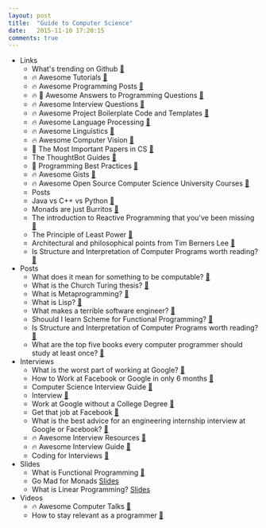 ```yaml
---
layout: post
title:  "Guide to Computer Science"
date:   2015-11-10 17:20:15
comments: true
---
```


- Links
    - What's trending on Github [:link:](https://www.coolgithubprojects.com/)
    - :fire: Awesome Tutorials [:link:](https://github.com/therebelrobot/awesome-workshopper)
    - :fire: Awesome Programming Posts [:link:](https://github.com/hellerve/programming-talks)
    - :fire: :raised_hands: Awesome Answers to Programming Questions [:link:](https://github.com/jugoncalves/awesome-answers)
    - :fire: Awesome Interview Questions [:link:](https://github.com/ChiperSoft/InterviewThis)
    - :fire: Awesome Project Boilerplate Code and Templates [:link:](https://github.com/melvin0008/awesome-projects-boilerplates)
    - :fire: Awesome Language Processing [:link:](https://github.com/edobashira/speech-language-processing)
    - :fire: Awesome Linguistics [:link:](https://github.com/theimpossibleastronaut/awesome-linguistics)
    - :fire: Awesome Computer Vision [:link:](https://github.com/jbhuang0604/awesome-computer-vision)
    - :raised_hands: The Most Important Papers in CS [:link:](https://github.com/papers-we-love/papers-we-love)
    - The ThoughtBot Guides [:link:](https://github.com/thoughtbot/guides)
    - :raised_hands: Programming Best Practices [:link:](https://github.com/timoxley/best-practices)
    - :fire: Awesome Gists [:link:](https://github.com/vsouza/awesome-gists)
    - :fire: Awesome Open Source Computer Science University Courses [:link:](https://github.com/open-source-society/computer-science-and-engineering) 
    - Posts
    - Java vs C++ vs Python [:link:](http://punchplace.blogspot.com/2012/06/c-vs-java-vs-python.html)
    - Monads are just Burritos [:link:](http://khanlou.com/2015/09/what-the-heck-is-a-monad/)
    - The introduction to Reactive Programming that you've been missing [:link:](https://gist.github.com/staltz/868e7e9bc2a7b8c1f754)
    - The Principle of Least Power [:link:](http://blog.codinghorror.com/the-principle-of-least-power/)
    - Architectural and philosophical points from Tim Berners Lee [:link:](http://www.w3.org/DesignIssues/)
    - Is Structure and Interpretation of Computer Programs worth reading? [:link:](https://www.quora.com/Is-Structure-and-Interpretation-of-Computer-Programs-SICP-worth-reading)
- Posts 
    - What does it mean for something to be computable? [:link:](https://www.quora.com/What-does-it-mean-for-something-to-be-computable)
    - What is the Church Turing thesis? [:link:](https://en.wikipedia.org/wiki/Church%E2%80%93Turing_thesis)
    - What is Metaprogramming? [:link:](https://www.quora.com/What-is-metaprogramming)
    - What is Lisp? [:link:](https://www.quora.com/What-is-Lisp-language)
    - What makes a terrible software engineer? [:link:](https://www.quora.com/What-are-the-characteristics-of-a-bad-software-engineer)
    - Shouuld I learn Scheme for Functional Programming? [:link:](https://www.quora.com/Is-Scheme-worth-learning)
    - Is Structure and Interpretation of Computer Programs worth reading? [:link:](https://www.quora.com/Is-Structure-and-Interpretation-of-Computer-Programs-SICP-worth-reading)
    - What are the top five books every computer programmer should study at least once? [:link:](https://www.quora.com/What-are-the-top-five-books-every-computer-programmer-should-study-at-least-once/answer/Tikhon-Jelvis)
- Interviews
    - What is the worst part of working at Google? [:link:](https://www.quora.com/What-is-the-worst-part-about-working-at-Google)
    - How to Work at Facebook or Google in only 6 months [:link:](https://www.quora.com/How-can-I-get-a-job-at-Facebook-or-Google-in-6-months/answer/Jimmy-Saade?srid=TAJ1&share=1)
    - Computer Science Interview Guide [:link:](https://github.com/schmatz/cs-interview-guide)
    - Interview [:link:](https://github.com/andreis/interview)
    - Work at Google without a College Degree [:link:](https://medium.com/this-happened-to-me/four-steps-to-google-without-a-degree-8f381aa6bd5e)
    - Get that job at Facebook [:link:](https://www.facebook.com/notes/10150964382448920)
    - What is the best advice for an engineering internship interview at Google or Facebook? [:link:](https://www.quora.com/What-is-the-best-advice-for-an-engineering-internship-interview-at-Google-or-Facebook)
    - :fire: Awesome Interview Resources [:link:](https://github.com/davidhampgonsalves/interview-resources)
    - :fire: Awesome Interview Guide [:link:](https://github.com/schmatz/cs-interview-guide)
    - Coding for Interviews [:link:](http://codingforinterviews.com/practice)
- Slides
    - What is Functional Programming [:link:](http://slides.com/gsklee/functional-programming-in-5-minutes#/10)
    - Go Mad for Monads [Slides](http://slides.com/warrenseymour/go-mad-for-monads#/)
    - What is Linear Programming? [Slides](http://slides.com/denaeanderson/mathematics#/)
- Videos
    - :fire: Awesome Computer Talks [:link:](https://github.com/JanVanRyswyck/awesome-talks)
    - How to stay relevant as a programmer [:link:](https://www.youtube.com/watch?v=ZZUY37RQS-k)
